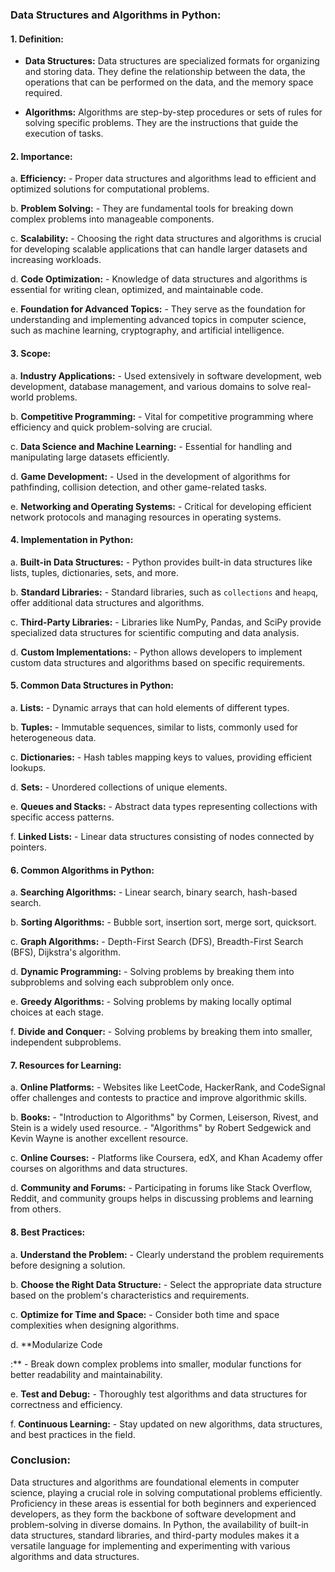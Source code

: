 ### Data Structures and Algorithms in Python:

#### 1. **Definition:**
   - **Data Structures:** Data structures are specialized formats for organizing and storing data. They define the relationship between the data, the operations that can be performed on the data, and the memory space required.

   - **Algorithms:** Algorithms are step-by-step procedures or sets of rules for solving specific problems. They are the instructions that guide the execution of tasks.

#### 2. **Importance:**

   a. **Efficiency:**
      - Proper data structures and algorithms lead to efficient and optimized solutions for computational problems.

   b. **Problem Solving:**
      - They are fundamental tools for breaking down complex problems into manageable components.

   c. **Scalability:**
      - Choosing the right data structures and algorithms is crucial for developing scalable applications that can handle larger datasets and increasing workloads.

   d. **Code Optimization:**
      - Knowledge of data structures and algorithms is essential for writing clean, optimized, and maintainable code.

   e. **Foundation for Advanced Topics:**
      - They serve as the foundation for understanding and implementing advanced topics in computer science, such as machine learning, cryptography, and artificial intelligence.

#### 3. **Scope:**

   a. **Industry Applications:**
      - Used extensively in software development, web development, database management, and various domains to solve real-world problems.

   b. **Competitive Programming:**
      - Vital for competitive programming where efficiency and quick problem-solving are crucial.

   c. **Data Science and Machine Learning:**
      - Essential for handling and manipulating large datasets efficiently.

   d. **Game Development:**
      - Used in the development of algorithms for pathfinding, collision detection, and other game-related tasks.

   e. **Networking and Operating Systems:**
      - Critical for developing efficient network protocols and managing resources in operating systems.

#### 4. **Implementation in Python:**

   a. **Built-in Data Structures:**
      - Python provides built-in data structures like lists, tuples, dictionaries, sets, and more.

   b. **Standard Libraries:**
      - Standard libraries, such as `collections` and `heapq`, offer additional data structures and algorithms.

   c. **Third-Party Libraries:**
      - Libraries like NumPy, Pandas, and SciPy provide specialized data structures for scientific computing and data analysis.

   d. **Custom Implementations:**
      - Python allows developers to implement custom data structures and algorithms based on specific requirements.

#### 5. **Common Data Structures in Python:**

   a. **Lists:**
      - Dynamic arrays that can hold elements of different types.

   b. **Tuples:**
      - Immutable sequences, similar to lists, commonly used for heterogeneous data.

   c. **Dictionaries:**
      - Hash tables mapping keys to values, providing efficient lookups.

   d. **Sets:**
      - Unordered collections of unique elements.

   e. **Queues and Stacks:**
      - Abstract data types representing collections with specific access patterns.

   f. **Linked Lists:**
      - Linear data structures consisting of nodes connected by pointers.

#### 6. **Common Algorithms in Python:**

   a. **Searching Algorithms:**
      - Linear search, binary search, hash-based search.

   b. **Sorting Algorithms:**
      - Bubble sort, insertion sort, merge sort, quicksort.

   c. **Graph Algorithms:**
      - Depth-First Search (DFS), Breadth-First Search (BFS), Dijkstra's algorithm.

   d. **Dynamic Programming:**
      - Solving problems by breaking them into subproblems and solving each subproblem only once.

   e. **Greedy Algorithms:**
      - Solving problems by making locally optimal choices at each stage.

   f. **Divide and Conquer:**
      - Solving problems by breaking them into smaller, independent subproblems.

#### 7. **Resources for Learning:**

   a. **Online Platforms:**
      - Websites like LeetCode, HackerRank, and CodeSignal offer challenges and contests to practice and improve algorithmic skills.

   b. **Books:**
      - "Introduction to Algorithms" by Cormen, Leiserson, Rivest, and Stein is a widely used resource.
      - "Algorithms" by Robert Sedgewick and Kevin Wayne is another excellent resource.

   c. **Online Courses:**
      - Platforms like Coursera, edX, and Khan Academy offer courses on algorithms and data structures.

   d. **Community and Forums:**
      - Participating in forums like Stack Overflow, Reddit, and community groups helps in discussing problems and learning from others.

#### 8. **Best Practices:**

   a. **Understand the Problem:**
      - Clearly understand the problem requirements before designing a solution.

   b. **Choose the Right Data Structure:**
      - Select the appropriate data structure based on the problem's characteristics and requirements.

   c. **Optimize for Time and Space:**
      - Consider both time and space complexities when designing algorithms.

   d. **Modularize Code

:**
      - Break down complex problems into smaller, modular functions for better readability and maintainability.

   e. **Test and Debug:**
      - Thoroughly test algorithms and data structures for correctness and efficiency.

   f. **Continuous Learning:**
      - Stay updated on new algorithms, data structures, and best practices in the field.

### Conclusion:

Data structures and algorithms are foundational elements in computer science, playing a crucial role in solving computational problems efficiently. Proficiency in these areas is essential for both beginners and experienced developers, as they form the backbone of software development and problem-solving in diverse domains. In Python, the availability of built-in data structures, standard libraries, and third-party modules makes it a versatile language for implementing and experimenting with various algorithms and data structures.